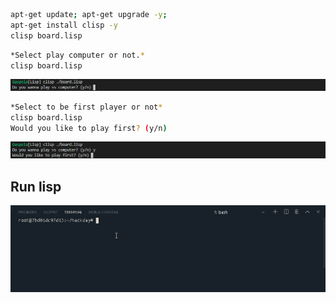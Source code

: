 
```bash
apt-get update; apt-get upgrade -y; 
apt-get install clisp -y
clisp board.lisp
```

```bash
*Select play computer or not.*
clisp board.lisp
```
![Initializing Tic Tac Toe](img/Init.png)

```bash
*Select to be first player or not*
clisp board.lisp
Would you like to play first? (y/n)
```
![Initializing Tic Tac Toe](img/Selectinitplayer.png)

## Run lisp
![Lisp GIF](src/3.gif)